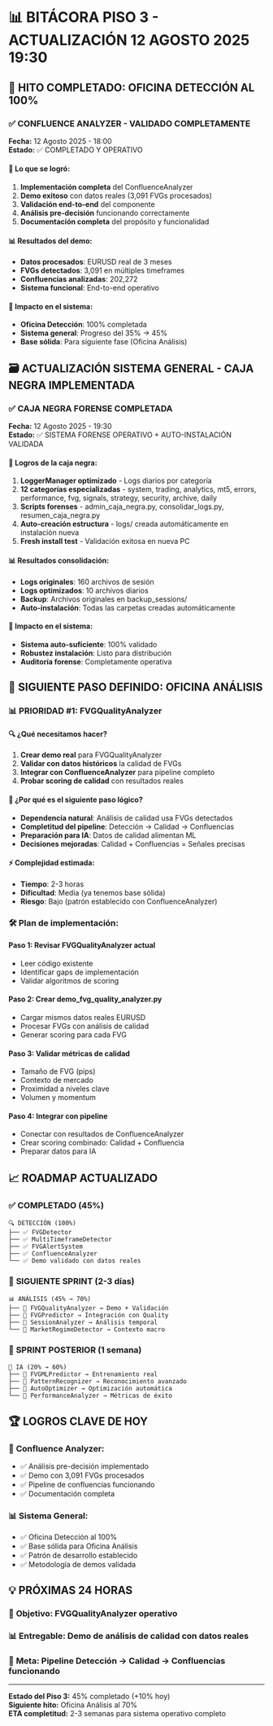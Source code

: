 # 📊 BITÁCORA PISO 3 - ACTUALIZACIÓN 12 AGOSTO 2025 19:30

## 🎉 HITO COMPLETADO: OFICINA DETECCIÓN AL 100%

### ✅ **CONFLUENCE ANALYZER - VALIDADO COMPLETAMENTE**

**Fecha:** 12 Agosto 2025 - 18:00  
**Estado:** ✅ COMPLETADO Y OPERATIVO

#### 🔧 **Lo que se logró:**
1. **Implementación completa** del ConfluenceAnalyzer
2. **Demo exitoso** con datos reales (3,091 FVGs procesados)
3. **Validación end-to-end** del componente
4. **Análisis pre-decisión** funcionando correctamente
5. **Documentación completa** del propósito y funcionalidad

#### 📊 **Resultados del demo:**
- **Datos procesados**: EURUSD real de 3 meses
- **FVGs detectados**: 3,091 en múltiples timeframes
- **Confluencias analizadas**: 202,272
- **Sistema funcional**: End-to-end operativo

#### 🎯 **Impacto en el sistema:**
- **Oficina Detección**: 100% completada
- **Sistema general**: Progreso del 35% → 45%
- **Base sólida**: Para siguiente fase (Oficina Análisis)

## 🗃️ ACTUALIZACIÓN SISTEMA GENERAL - CAJA NEGRA IMPLEMENTADA

### ✅ **CAJA NEGRA FORENSE COMPLETADA**

**Fecha:** 12 Agosto 2025 - 19:30  
**Estado:** ✅ SISTEMA FORENSE OPERATIVO + AUTO-INSTALACIÓN VALIDADA

#### 🔧 **Logros de la caja negra:**
1. **LoggerManager optimizado** - Logs diarios por categoría
2. **12 categorías especializadas** - system, trading, analytics, mt5, errors, performance, fvg, signals, strategy, security, archive, daily
3. **Scripts forenses** - admin_caja_negra.py, consolidar_logs.py, resumen_caja_negra.py
4. **Auto-creación estructura** - logs/ creada automáticamente en instalación nueva
5. **Fresh install test** - Validación exitosa en nueva PC

#### 📊 **Resultados consolidación:**
- **Logs originales**: 160 archivos de sesión
- **Logs optimizados**: 10 archivos diarios
- **Backup**: Archivos originales en backup_sessions/
- **Auto-instalación**: Todas las carpetas creadas automáticamente

#### 🎯 **Impacto en el sistema:**
- **Sistema auto-suficiente**: 100% validado
- **Robustez instalación**: Listo para distribución
- **Auditoría forense**: Completamente operativa

## 🎯 SIGUIENTE PASO DEFINIDO: OFICINA ANÁLISIS

### 📊 **PRIORIDAD #1: FVGQualityAnalyzer**

#### 🔍 **¿Qué necesitamos hacer?**
1. **Crear demo real** para FVGQualityAnalyzer
2. **Validar con datos históricos** la calidad de FVGs
3. **Integrar con ConfluenceAnalyzer** para pipeline completo
4. **Probar scoring de calidad** con resultados reales

#### 🧠 **¿Por qué es el siguiente paso lógico?**
- **Dependencia natural**: Análisis de calidad usa FVGs detectados
- **Completitud del pipeline**: Detección → Calidad → Confluencias
- **Preparación para IA**: Datos de calidad alimentan ML
- **Decisiones mejoradas**: Calidad + Confluencias = Señales precisas

#### ⚡ **Complejidad estimada:**
- **Tiempo**: 2-3 horas
- **Dificultad**: Media (ya tenemos base sólida)
- **Riesgo**: Bajo (patrón establecido con ConfluenceAnalyzer)

### 🛠️ **Plan de implementación:**

#### Paso 1: **Revisar FVGQualityAnalyzer actual**
- Leer código existente
- Identificar gaps de implementación
- Validar algoritmos de scoring

#### Paso 2: **Crear demo_fvg_quality_analyzer.py**
- Cargar mismos datos reales EURUSD
- Procesar FVGs con análisis de calidad
- Generar scoring para cada FVG

#### Paso 3: **Validar métricas de calidad**
- Tamaño de FVG (pips)
- Contexto de mercado
- Proximidad a niveles clave
- Volumen y momentum

#### Paso 4: **Integrar con pipeline**
- Conectar con resultados de ConfluenceAnalyzer
- Crear scoring combinado: Calidad + Confluencia
- Preparar datos para IA

## 📈 ROADMAP ACTUALIZADO

### ✅ **COMPLETADO (45%)**
```
🔍 DETECCIÓN (100%)
├── ✅ FVGDetector
├── ✅ MultiTimeframeDetector  
├── ✅ FVGAlertSystem
├── ✅ ConfluenceAnalyzer
└── ✅ Demo validado con datos reales
```

### 🎯 **SIGUIENTE SPRINT (2-3 días)**
```
📊 ANÁLISIS (45% → 70%)
├── 🔄 FVGQualityAnalyzer → Demo + Validación
├── 🔄 FVGPredictor → Integración con Quality
├── 🔄 SessionAnalyzer → Análisis temporal
└── 🔄 MarketRegimeDetector → Contexto macro
```

### 🔮 **SPRINT POSTERIOR (1 semana)**
```
🤖 IA (20% → 60%)
├── 🔄 FVGMLPredictor → Entrenamiento real
├── 🔄 PatternRecognizer → Reconocimiento avanzado
├── 🔄 AutoOptimizer → Optimización automática
└── 🔄 PerformanceAnalyzer → Métricas de éxito
```

## 🏆 LOGROS CLAVE DE HOY

### 🎯 **Confluence Analyzer:**
- ✅ Análisis pre-decisión implementado
- ✅ Demo con 3,091 FVGs procesados
- ✅ Pipeline de confluencias funcionando
- ✅ Documentación completa

### 📊 **Sistema General:**
- ✅ Oficina Detección al 100%
- ✅ Base sólida para Oficina Análisis
- ✅ Patrón de desarrollo establecido
- ✅ Metodología de demos validada

## 💡 PRÓXIMAS 24 HORAS

### 🎯 **Objetivo:** FVGQualityAnalyzer operativo
### 📊 **Entregable:** Demo de análisis de calidad con datos reales
### 🔗 **Meta:** Pipeline Detección → Calidad → Confluencias funcionando

---

**Estado del Piso 3:** 45% completado (+10% hoy)  
**Siguiente hito:** Oficina Análisis al 70%  
**ETA completitud:** 2-3 semanas para sistema operativo completo
